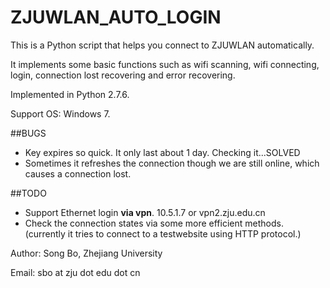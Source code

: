 ZJUWLAN_AUTO_LOGIN
==================
This is a Python script that helps you connect to ZJUWLAN automatically.

It implements some basic functions such as wifi scanning, wifi connecting, login, connection lost recovering and error recovering.

Implemented in Python 2.7.6.

Support OS: Windows 7.

##BUGS
- Key expires so quick. It only last about 1 day. Checking it...SOLVED
- Sometimes it refreshes the connection though we are still online, which causes a connection lost.

##TODO 
- Support Ethernet login **via vpn**. 10.5.1.7 or vpn2.zju.edu.cn
- Check the connection states via some more efficient methods. (currently it tries to connect to a testwebsite using HTTP protocol.)


Author: Song Bo, Zhejiang University

Email: sbo at zju dot edu dot cn
